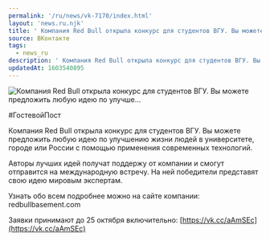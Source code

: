 ```yaml
---
permalink: '/ru/news/vk-7170/index.html'
layout: 'news.ru.njk'
title: ' Компания Red Bull открыла конкурс для студентов ВГУ. Вы можете предложить любую идею по улучше…'
source: ВКонтакте
tags:
  - news_ru
description: ' Компания Red Bull открыла конкурс для студентов ВГУ. Вы можете предложить любую идею по улучше…'
updatedAt: 1603540895
---
```

![ Компания Red Bull открыла конкурс для студентов ВГУ. Вы можете предложить любую идею по улучше…](https://sun9-16.userapi.com/impg/-I5Ay_OUXL0_EzxdEo2o9Ga1yXG3IoRkoseCfw/Bnq_RsS_imQ.jpg?size=1280x853&quality=96&proxy=1&sign=bfe3fff61ed394a50fa1370535003703&c_uniq_tag=4yvagm8PFiaD1pLArdZ33wiBSsxZs54CgCE-VZDbHqw&type=album)

#ГостевойПост

Компания Red Bull открыла конкурс для студентов ВГУ. Вы можете предложить любую идею по улучшению жизни людей в университете, городе или России с помощью применения современных технологий.

Авторы лучших идей получат поддержу от компании и смогут отправится на международную встречу. На ней победители представят свою идею мировым экспертам.

Узнать обо всем подробнее можно на сайте компании: redbullbasement.com

Заявки принимают до 25 октября включительно: [https://vk.cc/aAmSEc](https://vk.cc/aAmSEc)
